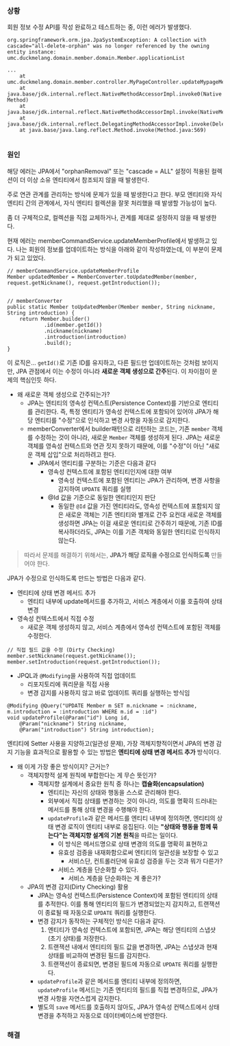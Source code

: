 ### 상황
회원 정보 수정 API를 작성 완료하고 테스트하는 중, 이런 에러가 발생했다.
```
org.springframework.orm.jpa.JpaSystemException: A collection with cascade="all-delete-orphan" was no longer referenced by the owning entity instance: umc.duckmelang.domain.member.domain.Member.applicationList

...
	at umc.duckmelang.domain.member.controller.MyPageController.updateMypageMemberProfile(MyPageController.java:75)
	at java.base/jdk.internal.reflect.NativeMethodAccessorImpl.invoke0(Native Method)
	at java.base/jdk.internal.reflect.NativeMethodAccessorImpl.invoke(NativeMethodAccessorImpl.java:77)
	at java.base/jdk.internal.reflect.DelegatingMethodAccessorImpl.invoke(DelegatingMethodAccessorImpl.java:43)
	at java.base/java.lang.reflect.Method.invoke(Method.java:569)


```

### 원인
해당 에러는 JPA에서 "orphanRemoval" 또는 "cascade = ALL" 설정이 적용된 컬렉션이 더 이상 소유 엔티티에서 참조되지 않을 때 발생한다. 

주로 연관 관계를 관리하는 방식에 문제가 있을 때 발생한다고 한다. 부모 엔티티와 자식 엔티티 간의 관계에서, 자식 엔티티 컬렉션을 잘못 처리했을 때 발생할 가능성이 높다.

좀 더 구체적으로, 컬렉션을 직접 교체하거나, 관계를 제대로 설정하지 않을 때 발생한다.

현재 에러는 memberCommandService.updateMemberProfile에서 발생하고 있다.
나는 회원의 정보를 업데이트하는 방식을 아래와 같이 작성하였는데, 이 부분이 문제가 되고 있었다.
```
// memberCommandService.updateMemberProfile
Member updatedMember = MemberConverter.toUpdatedMember(member, request.getNickname(), request.getIntroduction());


// memberConverter
public static Member toUpdatedMember(Member member, String nickname, String introduction) {  
    return Member.builder()  
            .id(member.getId())  
            .nickname(nickname)  
            .introduction(introduction)  
            .build();  
}
```

이 로직은... `getId()`로 기존 ID를 유지하고, 다른 필드만 업데이트하는 것처럼 보이지만, JPA 관점에서 이는 수정이 아니라 **새로운 객체 생성으로 간주**된다. 이 차이점이 문제의 핵심인듯 하다.
* 왜 새로운 객체 생성으로 간주되는가?
	* JPA는 엔티티의 영속성 컨텍스트(Persistence Context)를 기반으로 엔티티를 관리한다. 즉, 특정 엔티티가 영속성 컨텍스트에 포함되어 있어야 JPA가 해당 엔티티를 "수정"으로 인식하고 변경 사항을 자동으로 감지한다.
	* memberConverter에서 builder패턴으로 리턴하는 코드는, 기존 `member` 객체를 수정하는 것이 아니라, 새로운 `Member` 객체를 생성하게 된다. JPA는 새로운 객체를 영속성 컨텍스트와 연관 짓지 못하기 때문에, 이를 "수정"이 아닌 "새로운 객체 삽입"으로 처리하려고 한다.
		* JPA에서 엔티티를 구분하는 기준은 다음과 같다
			* 영속성 컨텍스트에 포함된 엔티티인지에 대한 여부
				* 영속성 컨텍스트에 포함된 엔티티는 JPA가 관리하며, 변경 사항을 감지하여 `UPDATE` 쿼리를 실행
			* @Id 값을 기준으로 동일한 엔티티인지 판단
				* 동일한 `@Id` 값을 가진 엔티티라도, 영속성 컨텍스트에 포함되지 않은 새로운 객체는 기존 엔티티와 별개로 간주
요컨대 새로운 객체를 생성하면 JPA는 이걸 새로운 엔티티로 간주하기 때문에, 기존 ID를 복사하더라도, JPA는 이를 기존 객체와 동일한 엔티티로 인식하지 않는다.

> 따라서 문제를 해결하기 위해서는, **JPA가 해당 로직을 수정으로 인식하도록** 만들어야 한다.

JPA가 수정으로 인식하도록 만드는 방법은 다음과 같다.
- 엔티티에 상태 변경 메서드 추가
	- 엔티티 내부에 update메서드를 추가하고, 서비스 계층에서 이룰 호출하여 상태 변경
- 영속성 컨텍스트에서 직접 수정
	- 새로운 객체 생성하지 않고, 서비스 계층에서 영속성 컨텍스트에 포함된 객체를 수정한다.
```
// 직접 필드 값을 수정 (Dirty Checking) member.setNickname(request.getNickname()); member.setIntroduction(request.getIntroduction());
```
- JPQL과 `@Modifying`을 사용하여 직접 업데이트
	- 리포지토리에 쿼리문을 직접 사용
	- 변경 감지를 사용하지 않고 바로 업데이트 쿼리를 실행하는 방식임
```
@Modifying @Query("UPDATE Member m SET m.nickname = :nickname, m.introduction = :introduction WHERE m.id = :id")
void updateProfile(@Param("id") Long id,
	@Param("nickname") String nickname, 
	@Param("introduction") String introduction);
```


엔티티에 Setter 사용을 지양하고(일관성 문제), 가장 객체지향적이면서 JPA의 변경 감지 기능을 효과적으로 활용할 수 있는 방법은 **엔티티에 상태 변경 메서드 추가** 방식이다.
* 왜 이게 가장 좋은 방식이지? 근거는?
	* 객체지향적 설계 원칙에 부합한다는 게 무슨 뜻인가?
		* 객체지향 설계에서 중요한 원칙 중 하나는 **캡슐화(encapsulation)**
			* 엔티티는 자신의 상태와 행동을 스스로 관리해야 한다.
			* 외부에서 직접 상태를 변경하는 것이 아니라, 의도를 명확히 드러내는 메서드를 통해 상태 변경을 수행해야 한다.
			* `updateProfile`과 같은 메서드를 엔티티 내부에 정의하면, 엔티티의 상태 변경 로직이 엔티티 내부로 응집된다. 이는 **"상태와 행동을 함께 묶는다"는 객체지향 설계의 기본 원칙**을 따르는 일이다.
				* 이 방식은 메서드명으로 상태 변경의 의도를 명확히 표현하고
				* 유효성 검증을 내재화함으로써 엔티티의 일관성을 보장할 수 있고
					* 서비스단, 컨트롤러단에 유효성 검증을 두는 것과 뭐가 다른가?
				* 서비스 계층을 단순화할 수 있다.
					* 서비스 계층을 단순화하는 게 좋은가?
	* JPA의 변경 감지(Dirty Checking) 활용
		* JPA는 영속성 컨텍스트(Persistence Context)에 포함된 엔티티의 상태를 추적한다. 이를 통해 엔티티의 필드가 변경되었는지 감지하고, 트랜잭션이 종료될 때 자동으로 `UPDATE` 쿼리를 실행한다.
		* 변경 감지가 동작하는 구체적인 방식은 다음과 같다.
			1. 엔티티가 영속성 컨텍스트에 포함되면, JPA는 해당 엔티티의 스냅샷(초기 상태)를 저장한다.
			2. 트랜잭션 내에서 엔티티의 필드 값을 변경하면, JPA는 스냅샷과 현재 상태를 비교하여 변경된 필드를 감지한다.
			3. 트랜잭션이 종료되면, 변경된 필드에 자동으로 `UPDATE` 쿼리를 실행한다.
		* `updateProfile`과 같은 메서드를 엔티티 내부에 정의하면, `updateProfile` 메서드는 기존 엔티티의 필드를 직접 변경하므로, JPA가 변경 사항을 자연스럽게 감지한다.
		* 별도의 `save` 메서드를 호출하지 않아도, JPA가 영속성 컨텍스트에서 상태 변경을 추적하고 자동으로 데이터베이스에 반영한다.


### 해결